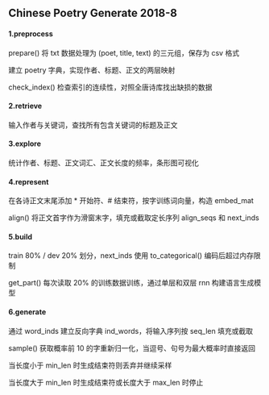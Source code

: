 ## Chinese Poetry Generate 2018-8

#### 1.preprocess

prepare() 将 txt 数据处理为 (poet, title, text) 的三元组，保存为 csv 格式

建立 poetry 字典，实现作者、标题、正文的两层映射

check_index() 检查索引的连续性，对照全唐诗库找出缺损的数据

#### 2.retrieve

输入作者与关键词，查找所有包含关键词的标题及正文

#### 3.explore

统计作者、标题、正文词汇、正文长度的频率，条形图可视化

#### 4.represent

在各诗正文末尾添加 * 开始符、# 结束符，按字训练词向量，构造 embed_mat

align() 将正文首字作为滑窗末字，填充或截取定长序列 align_seqs 和 next_inds

#### 5.build

train 80% / dev 20% 划分，next_inds 使用 to_categorical() 编码后超过内存限制

get_part() 每次读取 20% 的训练数据训练，通过单层和双层 rnn 构建语言生成模型

#### 6.generate

通过 word_inds 建立反向字典 ind_words，将输入序列按 seq_len 填充或截取

sample() 获取概率前 10 的字重新归一化，当逗号、句号为最大概率时直接返回

当长度小于 min_len 时生成结束符则丢弃并继续采样

当长度大于 min_len 时生成结束符或长度大于 max_len 时停止